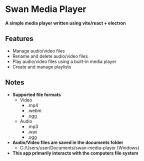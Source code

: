 # Swan Media Player
**A simple media player written using vite/react + electron**

## Features
- Manage audio/video files
- Rename and delete audio/video files
- Play audio/video files using a built-in media player
- Create and manage playlists

## Notes
- **Supported file formats**
  - Video
    - .mp4
    - .webm
    - .ogg
  - Audio
    - .mp3
    - .wav
    - .ogg
- **Audio/Video files are saved in the documents folder**
  - C:/Users/user/Documents/swan-media-player (Windows)
- **This app primarily interacts with the computers file system**
